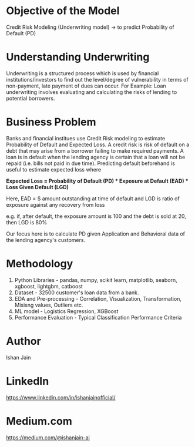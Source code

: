 # Objective of the Model  
Credit Risk Modeling (Underwriting model) -> to predict Probability of Default (PD)

# Understanding Underwriting
Underwriting is a structured process which is used by financial institutions/investors to find out the level/degree of vulnerability in terms of non-payment, late payment of dues can occur. For Example: Loan underwriting involves evaluating and calculating the risks of lending to potential borrowers.

# Business Problem
Banks and financial institues use Credit Risk modeling to estimate Probability of Default and Expected Loss. 
A credit risk is risk of default on a debt that may arise from a borrower failing to make required payments. 
A loan is in default when the lending agency is certain that a loan will not be repaid (i.e. bills not paid in due time).
Predicting default beforehand is useful to estimate expected loss where

   **Expected Loss = Probability of Default (PD) * Exposure at Default (EAD) * Loss Given Default (LGD)**

Here, EAD = $ amount outstanding at time of default and LGD is ratio of exposure against any recovery from loss

e.g. if, after default, the exposure amount is 100 and the debt is sold at 20, then LGD is 80%

Our focus here is to calculate PD given Application and Behavioral data of the lending agency's customers.

 
# Methodology
1) Python Libraries - pandas, numpy, scikit learn, matplotlib, seaborn, xgboost, lightgbm, catboost
2) Dataset - 32500 customer's loan data from a bank. 
3) EDA and Pre-processing - Correlation, Visualization, Transformation, Misisng values, Outliers etc.
4) ML model - Logistics Regression, XGBoost
5) Performance Evaluation - Typical Classification Performance Criteria
 

# Author
Ishan Jain

# LinkedIn
https://www.linkedin.com/in/ishanjainofficial/

# Medium.com
https://medium.com/@ishanjain-ai


